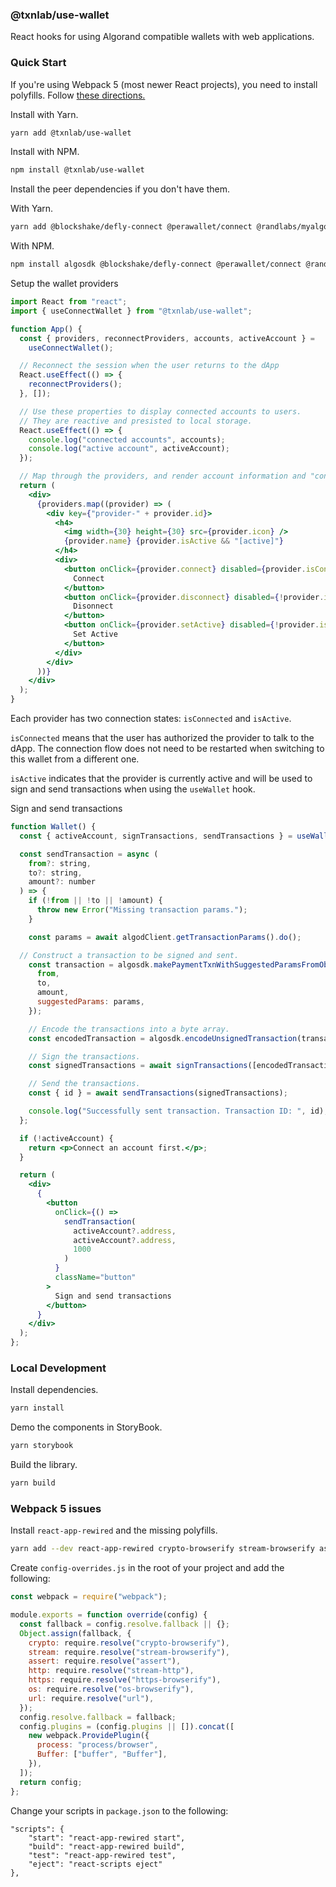 ### @txnlab/use-wallet

React hooks for using Algorand compatible wallets with web applications.

### Quick Start

If you're using Webpack 5 (most newer React projects), you need to install polyfills. Follow [these directions.](#webpack-5-issues)

Install with Yarn.

```bash
yarn add @txnlab/use-wallet
```

Install with NPM.

```bash
npm install @txnlab/use-wallet
```

Install the peer dependencies if you don't have them.

With Yarn.

```bash
yarn add @blockshake/defly-connect @perawallet/connect @randlabs/myalgo-connect @walletconnect/client algosdk
```

With NPM.

```bash
npm install algosdk @blockshake/defly-connect @perawallet/connect @randlabs/myalgo-connect @walletconnect/client
```

Setup the wallet providers

```jsx
import React from "react";
import { useConnectWallet } from "@txnlab/use-wallet";

function App() {
  const { providers, reconnectProviders, accounts, activeAccount } =
    useConnectWallet();

  // Reconnect the session when the user returns to the dApp
  React.useEffect(() => {
    reconnectProviders();
  }, []);

  // Use these properties to display connected accounts to users.
  // They are reactive and presisted to local storage.
  React.useEffect(() => {
    console.log("connected accounts", accounts);
    console.log("active account", activeAccount);
  });

  // Map through the providers, and render account information and "connect", "set active", and "disconnect" buttons
  return (
    <div>
      {providers.map((provider) => (
        <div key={"provider-" + provider.id}>
          <h4>
            <img width={30} height={30} src={provider.icon} />
            {provider.name} {provider.isActive && "[active]"}
          </h4>
          <div>
            <button onClick={provider.connect} disabled={provider.isConnected}>
              Connect
            </button>
            <button onClick={provider.disconnect} disabled={!provider.isConnected}>
              Disonnect
            </button>
            <button onClick={provider.setActive} disabled={!provider.isConnected || provider.isActive}>
              Set Active
            </button>
          </div>
        </div>
      ))}
    </div>
  );
}
```

Each provider has two connection states: `isConnected` and `isActive`.

`isConnected` means that the user has authorized the provider to talk to the dApp. The connection flow does not need to be restarted when switching to this wallet from a different one.

`isActive` indicates that the provider is currently active and will be used to sign and send transactions when using the `useWallet` hook.

Sign and send transactions

```jsx
function Wallet() {
  const { activeAccount, signTransactions, sendTransactions } = useWallet();

  const sendTransaction = async (
    from?: string,
    to?: string,
    amount?: number
  ) => {
    if (!from || !to || !amount) {
      throw new Error("Missing transaction params.");
    }

    const params = await algodClient.getTransactionParams().do();

  // Construct a transaction to be signed and sent. 
    const transaction = algosdk.makePaymentTxnWithSuggestedParamsFromObject({
      from,
      to,
      amount,
      suggestedParams: params,
    });

    // Encode the transactions into a byte array.
    const encodedTransaction = algosdk.encodeUnsignedTransaction(transaction);

    // Sign the transactions.
    const signedTransactions = await signTransactions([encodedTransaction]);

    // Send the transactions.
    const { id } = await sendTransactions(signedTransactions);

    console.log("Successfully sent transaction. Transaction ID: ", id);
  };

  if (!activeAccount) {
    return <p>Connect an account first.</p>;
  }

  return (
    <div>
      {
        <button
          onClick={() =>
            sendTransaction(
              activeAccount?.address,
              activeAccount?.address,
              1000
            )
          }
          className="button"
        >
          Sign and send transactions
        </button>
      }
    </div>
  );
};
```

### Local Development

Install dependencies.

```bash
yarn install
```

Demo the components in StoryBook.

```bash
yarn storybook

```
Build the library.

```bash
yarn build
```
### Webpack 5 issues

Install `react-app-rewired` and the missing polyfills.

```bash
yarn add --dev react-app-rewired crypto-browserify stream-browserify assert stream-http https-browserify os-browserify url buffer process
```

Create `config-overrides.js` in the root of your project and add the following:

```js
const webpack = require("webpack");

module.exports = function override(config) {
  const fallback = config.resolve.fallback || {};
  Object.assign(fallback, {
    crypto: require.resolve("crypto-browserify"),
    stream: require.resolve("stream-browserify"),
    assert: require.resolve("assert"),
    http: require.resolve("stream-http"),
    https: require.resolve("https-browserify"),
    os: require.resolve("os-browserify"),
    url: require.resolve("url"),
  });
  config.resolve.fallback = fallback;
  config.plugins = (config.plugins || []).concat([
    new webpack.ProvidePlugin({
      process: "process/browser",
      Buffer: ["buffer", "Buffer"],
    }),
  ]);
  return config;
};
```

Change your scripts in `package.json` to the following:
```
"scripts": {
    "start": "react-app-rewired start",
    "build": "react-app-rewired build",
    "test": "react-app-rewired test",
    "eject": "react-scripts eject"
},
```